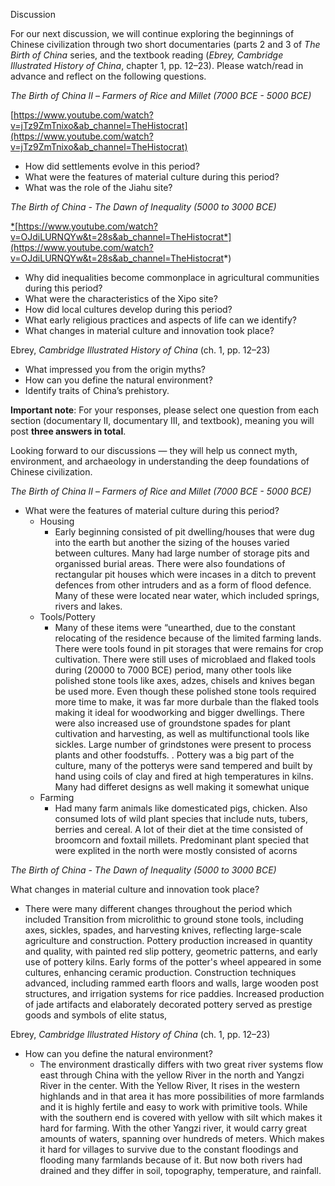 Discussion

For our next discussion, we will continue exploring the beginnings of Chinese civilization through two short documentaries (parts 2 and 3 of _The Birth of China_ series, and the textbook reading (_Ebrey, Cambridge Illustrated History of China_, chapter 1, pp. 12–23). Please watch/read in advance and reflect on the following questions.

_The Birth of China II_ – _Farmers of Rice and Millet (7000 BCE - 5000 BCE)_

[https://www.youtube.com/watch?v=jTz9ZmTnixo&ab_channel=TheHistocrat](https://www.youtube.com/watch?v=jTz9ZmTnixo&ab_channel=TheHistocrat)

- How did settlements evolve in this period?
- What were the features of material culture during this period?
- What was the role of the Jiahu site?

_The Birth of China - The Dawn of Inequality (5000 to 3000 BCE)_

[*](https://www.youtube.com/watch?v=OJdiLURNQYw&t=28s&ab_channel=TheHistocrat)[https://www.youtube.com/watch?v=OJdiLURNQYw&t=28s&ab_channel=TheHistocrat*](https://www.youtube.com/watch?v=OJdiLURNQYw&t=28s&ab_channel=TheHistocrat*)

- Why did inequalities become commonplace in agricultural communities during this period?
- What were the characteristics of the Xipo site?
- How did local cultures develop during this period?
- What early religious practices and aspects of life can we identify?
- What changes in material culture and innovation took place?

Ebrey, _Cambridge Illustrated History of China_ (ch. 1, pp. 12–23)

- What impressed you from the origin myths?
- How can you define the natural environment?
- Identify traits of China’s prehistory.

**Important note**: For your responses, please select one question from each section (documentary II, documentary III, and textbook), meaning you will post **three answers in total**.

Looking forward to our discussions — they will help us connect myth, environment, and archaeology in understanding the deep foundations of Chinese civilization.

_The Birth of China II_ – _Farmers of Rice and Millet (7000 BCE - 5000 BCE)_

- What were the features of material culture during this period?
    - Housing
        - Early beginning consisted of pit dwelling/houses that were dug into the earth but another the sizing of the houses varied between cultures. Many had large number of storage pits and organissed burial areas. There were also foundations of rectangular pit houses which were incases in a ditch to prevent defences from other intruders and as a form of flood defence. Many of these were located near water, which included springs, rivers and lakes.
    - Tools/Pottery
        - Many of these items were “unearthed, due to the constant relocating of the residence because of the limited farming lands. There were tools found in pit storages that were remains for crop cultivation. There were still uses of microblaed and flaked tools during (20000 to 7000 BCE) period, many other tools like polished stone tools like axes, adzes, chisels and knives began be used more. Even though these polished stone tools required more time to make, it was far more durbale than the flaked tools making it ideal for woodworking and bigger dwellings. There were also increased use of groundstone spades for plant cultivation and harvesting, as well as multifunctional tools like sickles. Large number of grindstones were present to process plants and other foodstuffs. . Pottery was a big part of the culture, many of the potterys were sand tempered and built by hand using coils of clay and fired at high temperatures in kilns. Many had differet designs as well making it somewhat unique
    - Farming
        - Had many farm animals like domesticated pigs, chicken. Also consumed lots of wild plant species that include nuts, tubers, berries and cereal. A lot of their diet at the time consisted of broomcorn and foxtail millets. Predominant plant specied that were explited in the north were mostly consisted of acorns

_The Birth of China - The Dawn of Inequality (5000 to 3000 BCE)_

What changes in material culture and innovation took place?

- There were many different changes throughout the period which included Transition from microlithic to ground stone tools, including axes, sickles, spades, and harvesting knives, reflecting large-scale agriculture and construction. Pottery production increased in quantity and quality, with painted red slip pottery, geometric patterns, and early use of pottery kilns. Early forms of the potter's wheel appeared in some cultures, enhancing ceramic production. Construction techniques advanced, including rammed earth floors and walls, large wooden post structures, and irrigation systems for rice paddies. Increased production of jade artifacts and elaborately decorated pottery served as prestige goods and symbols of elite status,

Ebrey, _Cambridge Illustrated History of China_ (ch. 1, pp. 12–23)

- How can you define the natural environment?
    - The environment drastically differs with two great river systems flow east through China with the yellow River in the north and Yangzi River in the center. With the Yellow River, It rises in the western highlands and in that area it has more possibilities of more farmlands and it is highly fertile and easy to work with primitive tools. While with the southern end is covered with yellow with silt which makes it hard for farming. With the other Yangzi river, it would carry great amounts of waters, spanning over hundreds of meters. Which makes it hard for villages to survive due to the constant floodings and flooding many farmlands because of it. But now both rivers had drained and they differ in soil, topography, temperature, and rainfall.
